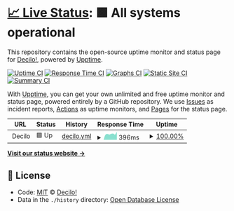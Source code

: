 # [📈 Live Status](https://status.decilo.app): <!--live status--> **🟩 All systems operational**

This repository contains the open-source uptime monitor and status page for [Decilo!](https://decilo.app), powered by [Upptime](https://github.com/upptime/upptime).

[![Uptime CI](https://github.com/koj-co/upptime/workflows/Uptime%20CI/badge.svg)](https://github.com/koj-co/upptime/actions?query=workflow%3A%22Uptime+CI%22)
[![Response Time CI](https://github.com/koj-co/upptime/workflows/Response%20Time%20CI/badge.svg)](https://github.com/koj-co/upptime/actions?query=workflow%3A%22Response+Time+CI%22)
[![Graphs CI](https://github.com/koj-co/upptime/workflows/Graphs%20CI/badge.svg)](https://github.com/koj-co/upptime/actions?query=workflow%3A%22Graphs+CI%22)
[![Static Site CI](https://github.com/koj-co/upptime/workflows/Static%20Site%20CI/badge.svg)](https://github.com/koj-co/upptime/actions?query=workflow%3A%22Static+Site+CI%22)
[![Summary CI](https://github.com/koj-co/upptime/workflows/Summary%20CI/badge.svg)](https://github.com/koj-co/upptime/actions?query=workflow%3A%22Summary+CI%22)

With [Upptime](https://upptime.js.org), you can get your own unlimited and free uptime monitor and status page, powered entirely by a GitHub repository. We use [Issues](https://github.com/decilo/decilo_upttime/issues) as incident reports, [Actions](https://github.com/decilo/decilo_upttime/actions) as uptime monitors, and [Pages](https://status.decilo.app) for the status page.

<!--start: status pages-->
<!-- This summary is generated by Upptime (https://github.com/upptime/upptime) -->
<!-- Do not edit this manually, your changes will be overwritten -->
<!-- prettier-ignore -->
| URL | Status | History | Response Time | Uptime |
| --- | ------ | ------- | ------------- | ------ |
| <img alt="" src="https://favicons.githubusercontent.com/null" height="13"> Decilo | 🟩 Up | [decilo.yml](https://github.com/decilo/decilo_upptime/commits/HEAD/history/decilo.yml) | <details><summary><img alt="Response time graph" src="./graphs/decilo/response-time-week.png" height="20"> 396ms</summary><br><a href="https://status.decilo.app/history/decilo"><img alt="Response time 500" src="https://img.shields.io/endpoint?url=https%3A%2F%2Fraw.githubusercontent.com%2Fdecilo%2Fdecilo_upptime%2FHEAD%2Fapi%2Fdecilo%2Fresponse-time.json"></a><br><a href="https://status.decilo.app/history/decilo"><img alt="24-hour response time 537" src="https://img.shields.io/endpoint?url=https%3A%2F%2Fraw.githubusercontent.com%2Fdecilo%2Fdecilo_upptime%2FHEAD%2Fapi%2Fdecilo%2Fresponse-time-day.json"></a><br><a href="https://status.decilo.app/history/decilo"><img alt="7-day response time 396" src="https://img.shields.io/endpoint?url=https%3A%2F%2Fraw.githubusercontent.com%2Fdecilo%2Fdecilo_upptime%2FHEAD%2Fapi%2Fdecilo%2Fresponse-time-week.json"></a><br><a href="https://status.decilo.app/history/decilo"><img alt="30-day response time 393" src="https://img.shields.io/endpoint?url=https%3A%2F%2Fraw.githubusercontent.com%2Fdecilo%2Fdecilo_upptime%2FHEAD%2Fapi%2Fdecilo%2Fresponse-time-month.json"></a><br><a href="https://status.decilo.app/history/decilo"><img alt="1-year response time 397" src="https://img.shields.io/endpoint?url=https%3A%2F%2Fraw.githubusercontent.com%2Fdecilo%2Fdecilo_upptime%2FHEAD%2Fapi%2Fdecilo%2Fresponse-time-year.json"></a></details> | <details><summary><a href="https://status.decilo.app/history/decilo">100.00%</a></summary><a href="https://status.decilo.app/history/decilo"><img alt="All-time uptime 99.96%" src="https://img.shields.io/endpoint?url=https%3A%2F%2Fraw.githubusercontent.com%2Fdecilo%2Fdecilo_upptime%2FHEAD%2Fapi%2Fdecilo%2Fuptime.json"></a><br><a href="https://status.decilo.app/history/decilo"><img alt="24-hour uptime 100.00%" src="https://img.shields.io/endpoint?url=https%3A%2F%2Fraw.githubusercontent.com%2Fdecilo%2Fdecilo_upptime%2FHEAD%2Fapi%2Fdecilo%2Fuptime-day.json"></a><br><a href="https://status.decilo.app/history/decilo"><img alt="7-day uptime 100.00%" src="https://img.shields.io/endpoint?url=https%3A%2F%2Fraw.githubusercontent.com%2Fdecilo%2Fdecilo_upptime%2FHEAD%2Fapi%2Fdecilo%2Fuptime-week.json"></a><br><a href="https://status.decilo.app/history/decilo"><img alt="30-day uptime 100.00%" src="https://img.shields.io/endpoint?url=https%3A%2F%2Fraw.githubusercontent.com%2Fdecilo%2Fdecilo_upptime%2FHEAD%2Fapi%2Fdecilo%2Fuptime-month.json"></a><br><a href="https://status.decilo.app/history/decilo"><img alt="1-year uptime 100.00%" src="https://img.shields.io/endpoint?url=https%3A%2F%2Fraw.githubusercontent.com%2Fdecilo%2Fdecilo_upptime%2FHEAD%2Fapi%2Fdecilo%2Fuptime-year.json"></a></details>

<!--end: status pages-->

[**Visit our status website →**](https://status.decilo.app)

## 📄 License

- Code: [MIT](./LICENSE) © [Decilo!](https://decilo.app)
- Data in the `./history` directory: [Open Database License](https://opendatacommons.org/licenses/odbl/1-0/)
